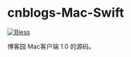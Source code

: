 # cnblogs-Mac-Swift
[![Bless](https://cdn.rawgit.com/LunaGao/BlessYourCodeTag/master/tags/alpaca.svg)](http://lunagao.github.io/BlessYourCodeTag/)

博客园 Mac客户端 1.0 的源码。
